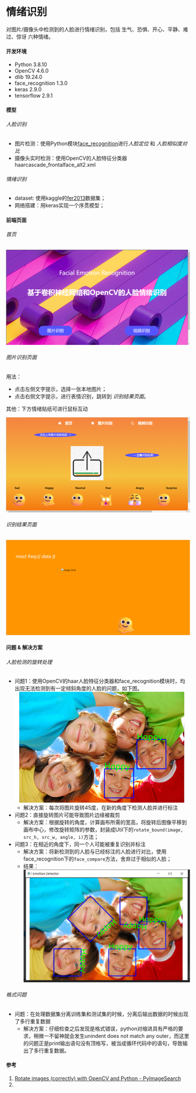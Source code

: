 # 情绪识别

对图片/摄像头中检测到的人脸进行情绪识别，包括 生气、恐惧、开心、平静、难过、惊讶 六种情绪。

#### 开发环境

+ Python 3.8.10
+ OpenCV 4.6.0
+ dlib 19.24.0
+ face_recognition 1.3.0
+ keras 2.9.0
+ tensorflow 2.9.1

#### 模型

###### 人脸识别

+ 图片检测：使用Python模块[face_recognition](https://github.com/ageitgey/face_recognition)进行*人脸定位* 和 *人脸相似度对比*
+ 摄像头实时检测：使用OpenCV的人脸特征分类器haarcascade_frontalface_alt2.xml

###### 情绪识别

+ dataset: 使用kaggle的[fer2013](https://www.kaggle.com/c/challenges-in-representation-learning-facial-expression-recognition-challenge/data)数据集；
+ 网络搭建：用keras实现一个序贯模型；

#### 前端页面

###### 首页

![](images/index1.png)

###### 图片识别页面

用法：

+ 点击左侧文字提示，选择一张本地图片；
+ 点击右侧文字提示，进行表情识别，跳转到 *识别结果页面*。

其他：下方情绪贴纸可进行鼠标互动

![](images/recognition.png)

###### 识别结果页面

![](images/after.png)




#### 问题 & 解决方案

###### 人脸检测的旋转处理

+ 问题1：使用OpenCV的haar人脸特征分类器和face_recognition模块时，均出现无法检测到有一定倾斜角度的人脸的问题，如下图。
  ![](images/problem1_1.png)
  + 解决方案：每次将图片旋转45度，在新的角度下检测人脸并进行标注
+ 问题2：直接旋转图片可能导致图片边缘被裁剪
  + 解决方案：根据旋转的角度，计算画布所需的宽高，将旋转后图像平移到画布中心，修改旋转矩阵的参数，封装成Util下的`rotate_bound(image, src_h, src_w, angle, i)`方法；
+ 问题3：在相近的角度下，同一个人可能被重复识别并标注
  + 解决方案：将新检测到的人脸与已经标注的人脸进行对比，使用face_recognition下的`face_compare`方法，舍弃过于相似的人脸；
  + 结果：
  ![](images/problem1_2.png)
###### 格式问题

+ 问题：在处理数据集分离训练集和测试集的时候，分离后输出数据的时候出现了多行重复数据
  + 解决方案：仔细检查之后发现是格式错误，python对缩进具有严格的要求，稍微一不留神就会发生unindent does not match any outer，而这里的问题正是print输出语句没有顶格写，被当成循环代码中的语句，导致输出了多行重复数据。

#### 参考

1. [Rotate images (correctly) with OpenCV and Python - PyImageSearch](https://pyimagesearch.com/2017/01/02/rotate-images-correctly-with-opencv-and-python/)
2. 